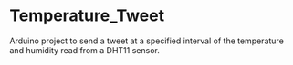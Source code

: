Temperature_Tweet
=================

Arduino project to send a tweet at a specified interval of the temperature and humidity read from a DHT11 sensor.
